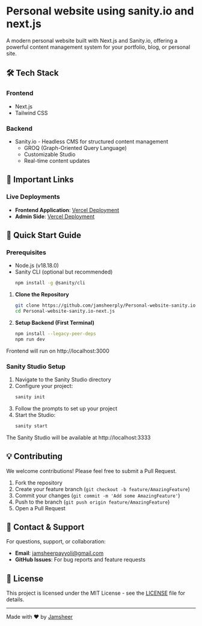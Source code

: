 # Personal website using sanity.io and next.js

A modern personal website built with Next.js and Sanity.io, offering a powerful content management system for your portfolio, blog, or personal site.

## 🛠 Tech Stack

### Frontend

- Next.js
- Tailwind CSS

### Backend

- Sanity.io - Headless CMS for structured content management
  - GROQ (Graph-Oriented Query Language)
  - Customizable Studio
  - Real-time content updates

## 🔗 Important Links

### Live Deployments

- **Frontend Application**: [Vercel Deployment](https://personal-website-sanity-io-next-js.vercel.app/)
- **Admin Side**: [Vercel Deployment](https://personal-website-sanity-io-next-js.vercel.app/admin)

## 🚀 Quick Start Guide

### Prerequisites

- Node.js (v18.18.0)
- Sanity CLI (optional but recommended)
  ```bash
  npm install -g @sanity/cli
  ```

1. **Clone the Repository**

   ```bash
   git clone https://github.com/jamsheerply/Personal-website-sanity.io-next-js.git
   cd Personal-website-sanity.io-next.js
   ```

2. **Setup Backend (First Terminal)**
   ```bash
   npm install --legacy-peer-deps
   npm run dev
   ```

Frontend will run on http://localhost:3000

### Sanity Studio Setup

1. Navigate to the Sanity Studio directory
2. Configure your project:
   ```bash
   sanity init
   ```
3. Follow the prompts to set up your project
4. Start the Studio:
   ```bash
   sanity start
   ```

The Sanity Studio will be available at http://localhost:3333

## 💡 Contributing

We welcome contributions! Please feel free to submit a Pull Request.

1. Fork the repository
2. Create your feature branch (`git checkout -b feature/AmazingFeature`)
3. Commit your changes (`git commit -m 'Add some AmazingFeature'`)
4. Push to the branch (`git push origin feature/AmazingFeature`)
5. Open a Pull Request

## 📧 Contact & Support

For questions, support, or collaboration:

- **Email**: jamsheerpayyoli@gmail.com
- **GitHub Issues**: For bug reports and feature requests

## 📄 License

This project is licensed under the MIT License - see the [LICENSE](LICENSE) file for details.

---

Made with ❤️ by [Jamsheer](https://github.com/jamsheerply)
